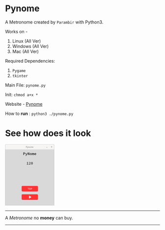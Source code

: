 # Pynome

A Metronome created by `Parambir` with Python3.

Works on -
1. Linux (All Ver)
2. Windows (All Ver)
3. Mac (All Ver)

Required Dependencies:

1. `Pygame`
2. `tkinter`

Main File: `pynome.py`

Init: `chmod a+x *`

Website - <a href="https://sherry65-code.github.io/pynome.com">Pynome</a>

How to **run** : `python3 ./pynome.py`


# See how does it look

<img src="https://github.com/Sherry65-code/Pynome/blob/main/pynome.png?raw=true" height=200>


<hr>

A *Metronome* no **money** can buy.

<hr>

